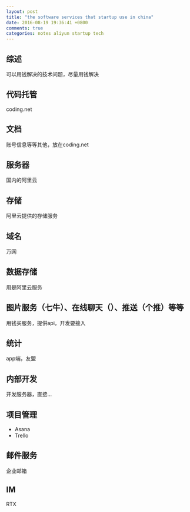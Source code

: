 ```yaml
---
layout: post
title: "the software services that startup use in china"
date: 2016-08-19 19:36:41 +0800
comments: true
categories: notes aliyun startup tech
---
```

## 综述
可以用钱解决的技术问题，尽量用钱解决

## 代码托管
coding.net

## 文档
账号信息等等其他，放在coding.net

## 服务器
国内的阿里云

<!--more-->

## 存储
阿里云提供的存储服务

## 域名
万网

## 数据存储
用是阿里云服务

## 图片服务（七牛）、在线聊天（）、推送（个推）等等
用钱买服务，提供api，开发要接入

## 统计
app端，友盟

## 内部开发
开发服务器，直接...

## 项目管理
- Asana
 - Trello

## 邮件服务
企业邮箱

## IM
RTX
